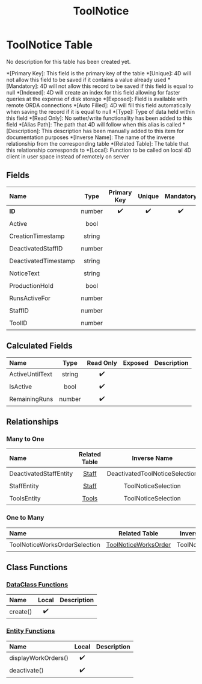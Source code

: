 ﻿---
layout: default
title: ToolNotice
parent: Tables
---
# ToolNotice Table
No description for this table has been created yet.

*[Primary Key]: This field is the primary key of the table
*[Unique]: 4D will not allow this field to be saved if it contains a value already used
*[Mandatory]: 4D will not allow this record to be saved if this field is equal to null
*[Indexed]: 4D will create an index for this field allowing for faster queries at the expense of disk storage
*[Exposed]: Field is available with remote ORDA connections
*[Auto Filled]: 4D will fill this field automatically when saving the record if it is equal to null
*[Type]: Type of data held within this field
*[Read Only]: No setter/write functionality has been added to this field
*[Alias Path]: The path that 4D will follow when this alias is called
*[Description]: This description has been manually added to this item for documentation purposes
*[Inverse Name]: The name of the inverse relationship from the corresponding table
*[Related Table]: The table that this relationship corresponds to
*[Local]: Function to be called on local 4D client in user space instead of remotely on server
## Fields

|Name|Type|Primary Key|Unique|Mandatory|Indexed|Exposed|Auto Filled|Description|
|:---|:---:|:---:|:---:|:---:|:---:|:---:|:---:|:---:|
|**ID**|number|✔️|✔️|✔️|✔️|✔️|✔️||
|Active|bool|||||✔️|||
|CreationTimestamp|string|||||✔️|||
|DeactivatedStaffID|number|||||✔️|||
|DeactivatedTimestamp|string|||||✔️|||
|NoticeText|string|||||✔️|||
|ProductionHold|bool|||||✔️|||
|RunsActiveFor|number|||||✔️|||
|StaffID|number|||||✔️|||
|ToolID|number||||✔️|✔️|||

## Calculated Fields

|Name|Type|Read Only|Exposed|Description|
|:---|:---:|:---:|:---:|:---:|
|ActiveUntilText|string|✔️|||
|IsActive|bool|✔️|||
|RemainingRuns|number|✔️|||

## Relationships
### Many to One

|Name|Related Table|Inverse Name|Exposed|Description|
|:---|:---:|:---:|:---:|:---:|
|DeactivatedStaffEntity|[Staff](Staff.md)|DeactivatedToolNoticeSelection|✔️||
|StaffEntity|[Staff](Staff.md)|ToolNoticeSelection|✔️||
|ToolsEntity|[Tools](Tools.md)|ToolNoticeSelection|✔️||

### One to Many

|Name|Related Table|Inverse Name|Exposed|Description|
|:---|:---:|:---:|:---:|:---:|
|ToolNoticeWorksOrderSelection|[ToolNoticeWorksOrder](ToolNoticeWorksOrder.md)|ToolNoticeEntity|✔️||

## Class Functions

### [DataClass Functions](https://github.com/synthotec/SynthoTec-4D/blob/main/Project/Sources/Classes/ToolNotice.4dm)

|Name|Local|Description|
|:---|:---:|:---:|
|create()|✔️||

### [Entity Functions](https://github.com/synthotec/SynthoTec-4D/blob/main/Project/Sources/Classes/ToolNoticeEntity.4dm)

|Name|Local|Description|
|:---|:---:|:---:|
|displayWorkOrders()|✔️||
|deactivate()|✔️||